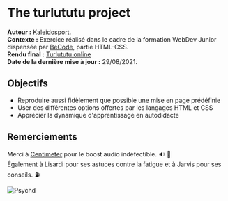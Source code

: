 # The turlututu project 

**Auteur :** [Kaleidosport](https://github.com/Kaleidosport).  
**Contexte :** Exercice réalisé dans le cadre de la formation WebDev Junior dispensée par [BeCode](https://github.com/becodeorg), partie HTML-CSS.  
**Rendu final :** [Turlututu online](https://kaleidosport.github.io/turlututu)  
**Date de la dernière mise à jour :** 29/08/2021.  

## Objectifs  

* Reproduire aussi fidèlement que possible une mise en page prédéfinie  
* User des différentes options offertes par les langages HTML et CSS  
* Apprécier la dynamique d'apprentissage en autodidacte  

## Remerciements  

Merci à [Centimeter](https://www.youtube.com/watch?v=I1hLZ2OchZ8) pour le boost audio indéfectible. :sound: :crossed_flags:  
Également à Lisardi pour ses astuces contre la fatigue et à Jarvis pour ses conseils. :fuelpump:  
  
![Psychd](https://media.tumblr.com/8c9d7ae8911c87ff783f9c756b8ec9a2/tumblr_inline_mgrgjojFca1re0jxj.gif)